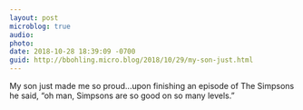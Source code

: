 ```yaml
---
layout: post
microblog: true
audio: 
photo: 
date: 2018-10-28 18:39:09 -0700
guid: http://bbohling.micro.blog/2018/10/29/my-son-just.html
---
```

My son just made me so proud...upon finishing an episode of The Simpsons he said, “oh man, Simpsons are so good on so many levels.”
